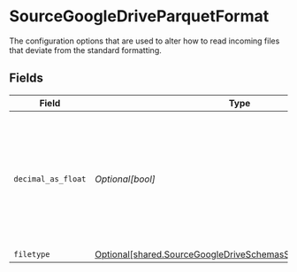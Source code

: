# SourceGoogleDriveParquetFormat

The configuration options that are used to alter how to read incoming files that deviate from the standard formatting.


## Fields

| Field                                                                                                                                     | Type                                                                                                                                      | Required                                                                                                                                  | Description                                                                                                                               |
| ----------------------------------------------------------------------------------------------------------------------------------------- | ----------------------------------------------------------------------------------------------------------------------------------------- | ----------------------------------------------------------------------------------------------------------------------------------------- | ----------------------------------------------------------------------------------------------------------------------------------------- |
| `decimal_as_float`                                                                                                                        | *Optional[bool]*                                                                                                                          | :heavy_minus_sign:                                                                                                                        | Whether to convert decimal fields to floats. There is a loss of precision when converting decimals to floats, so this is not recommended. |
| `filetype`                                                                                                                                | [Optional[shared.SourceGoogleDriveSchemasStreamsFormatFiletype]](../../models/shared/sourcegoogledriveschemasstreamsformatfiletype.md)    | :heavy_minus_sign:                                                                                                                        | N/A                                                                                                                                       |